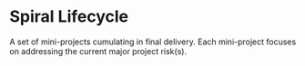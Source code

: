 # Spiral Lifecycle


A set of mini-projects cumulating in final delivery. Each mini-project
focuses on addressing the current major project risk(s).

